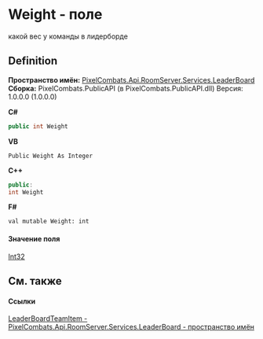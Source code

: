 # Weight - поле


какой вес у команды в лидерборде



## Definition
**Пространство имён:** <a href="053da073-28ae-6a88-816e-7b3ca7400c53">PixelCombats.Api.RoomServer.Services.LeaderBoard</a>  
**Сборка:** PixelCombats.PublicAPI (в PixelCombats.PublicAPI.dll) Версия: 1.0.0.0 (1.0.0.0)

**C#**
``` C#
public int Weight
```
**VB**
``` VB
Public Weight As Integer
```
**C++**
``` C++
public:
int Weight
```
**F#**
``` F#
val mutable Weight: int
```



#### Значение поля
<a href="https://learn.microsoft.com/dotnet/api/system.int32" target="_blank" rel="noopener noreferrer">Int32</a>

## См. также


#### Ссылки
<a href="c27688c2-f9b5-8cca-2cb8-7ce74ff4dab4">LeaderBoardTeamItem - </a>  
<a href="053da073-28ae-6a88-816e-7b3ca7400c53">PixelCombats.Api.RoomServer.Services.LeaderBoard - пространство имён</a>  
